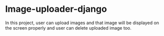 # Image-uploader-django
In this project, user can upload images and that image will be displayed on the screen properly and user can delete uploaded image too.
